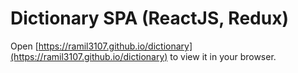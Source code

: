 # Dictionary SPA (ReactJS, Redux)

Open [https://ramil3107.github.io/dictionary](https://ramil3107.github.io/dictionary) to view it in your browser.
